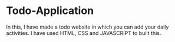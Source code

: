# Todo-Application
In this, I have made a todo website in which you can add your daily activities. I have used HTML, CSS and JAVASCRIPT to built this.
